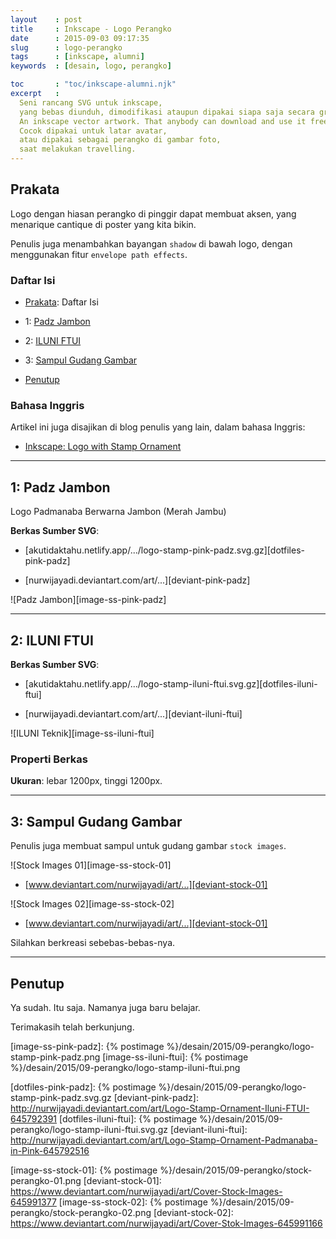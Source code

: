 ```yaml
---
layout    : post
title     : Inkscape - Logo Perangko
date      : 2015-09-03 09:17:35
slug      : logo-perangko
tags      : [inkscape, alumni]
keywords  : [desain, logo, perangko]

toc       : "toc/inkscape-alumni.njk"
excerpt   : 
  Seni rancang SVG untuk inkscape,
  yang bebas diunduh, dimodifikasi ataupun dipakai siapa saja secara gratis.
  An inkscape vector artwork. That anybody can download and use it freely.
  Cocok dipakai untuk latar avatar,
  atau dipakai sebagai perangko di gambar foto, 
  saat melakukan travelling.
---
```


<a name="prakata"></a>

## Prakata

Logo dengan hiasan perangko di pinggir dapat membuat aksen,
yang menarique cantique di poster yang kita bikin.

Penulis juga menambahkan bayangan `shadow` di bawah logo,
dengan menggunakan fitur `envelope path effects`.

### Daftar Isi

* [Prakata](#prakata): Daftar Isi

* 1: [Padz Jambon](#padz-jambon)

* 2: [ILUNI FTUI](#iluni-ftui)

* 3: [Sampul Gudang Gambar](#cover)

* [Penutup](#penutup)

### Bahasa Inggris

Artikel ini juga disajikan di blog penulis yang lain,
dalam bahasa Inggris:

* [Inkscape: Logo with Stamp Ornament][english-version]

-- -- --

<a name="padz-jambon"></a>

## 1: Padz Jambon

Logo Padmanaba Berwarna Jambon (Merah Jambu)

**Berkas Sumber SVG**:

* [akutidaktahu.netlify.app/.../logo-stamp-pink-padz.svg.gz][dotfiles-pink-padz]

* [nurwijayadi.deviantart.com/art/...][deviant-pink-padz]

![Padz Jambon][image-ss-pink-padz]

-- -- --

<a name="iluni-ftui"></a>

## 2: ILUNI FTUI

**Berkas Sumber SVG**:

* [akutidaktahu.netlify.app/.../logo-stamp-iluni-ftui.svg.gz][dotfiles-iluni-ftui]

* [nurwijayadi.deviantart.com/art/...][deviant-iluni-ftui]

![ILUNI Teknik][image-ss-iluni-ftui]

### Properti Berkas

**Ukuran**: lebar 1200px, tinggi 1200px.

-- -- --

<a name="cover"></a>

## 3: Sampul Gudang Gambar

Penulis juga membuat sampul untuk gudang gambar `stock images`.

![Stock Images 01][image-ss-stock-01]

* [www.deviantart.com/nurwijayadi/art/...][deviant-stock-01]

![Stock Images 02][image-ss-stock-02]

* [www.deviantart.com/nurwijayadi/art/...][deviant-stock-01]

Silahkan berkreasi sebebas-bebas-nya.

-- -- --

<a name="penutup"></a>

## Penutup

Ya sudah. Itu saja. Namanya juga baru belajar.

Terimakasih telah berkunjung.

[//]: <> ( -- -- -- links below -- -- -- )

[english-version]:      https://epsi-rns.gitlab.io/design/2015/09/03/inkscape-stamp-logo/

[image-ss-pink-padz]:   {% postimage %}/desain/2015/09-perangko/logo-stamp-pink-padz.png
[image-ss-iluni-ftui]:  {% postimage %}/desain/2015/09-perangko/logo-stamp-iluni-ftui.png

[dotfiles-pink-padz]:   {% postimage %}/desain/2015/09-perangko/logo-stamp-pink-padz.svg.gz
[deviant-pink-padz]:    http://nurwijayadi.deviantart.com/art/Logo-Stamp-Ornament-Iluni-FTUI-645792391
[dotfiles-iluni-ftui]:  {% postimage %}/desain/2015/09-perangko/logo-stamp-iluni-ftui.svg.gz
[deviant-iluni-ftui]:   http://nurwijayadi.deviantart.com/art/Logo-Stamp-Ornament-Padmanaba-in-Pink-645792516

[image-ss-stock-01]:    {% postimage %}/desain/2015/09-perangko/stock-perangko-01.png
[deviant-stock-01]:     https://www.deviantart.com/nurwijayadi/art/Cover-Stock-Images-645991377
[image-ss-stock-02]:    {% postimage %}/desain/2015/09-perangko/stock-perangko-02.png
[deviant-stock-02]:     https://www.deviantart.com/nurwijayadi/art/Cover-Stok-Images-645991166
